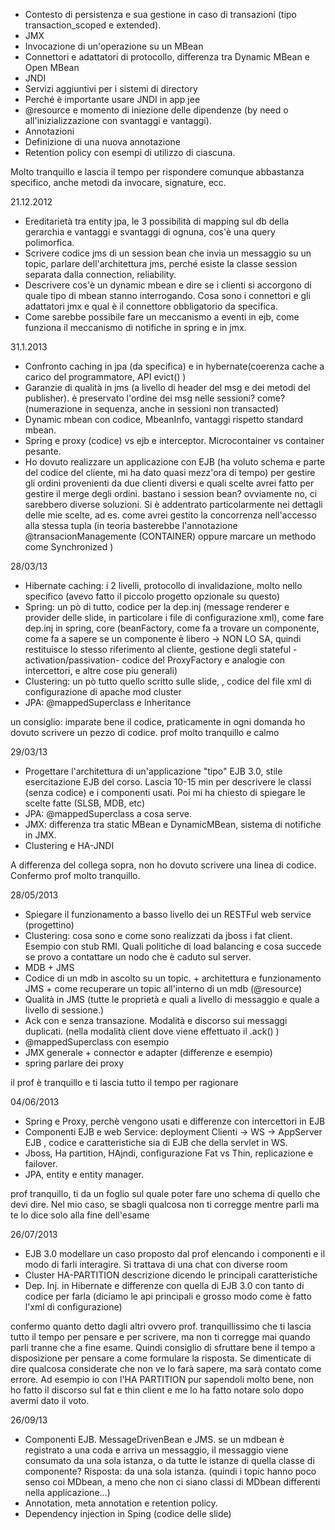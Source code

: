 -	Contesto di persistenza e sua gestione in caso di transazioni (tipo transaction_scoped e extended).
-	JMX
-	Invocazione di un'operazione su un MBean
-	Connettori e adattatori di protocollo, differenza tra Dynamic MBean e Open MBean
-	JNDI
-	Servizi aggiuntivi per i sistemi di directory
-	Perché è importante usare JNDI in app jee
-	@resource e momento di iniezione delle dipendenze (by need o all'inizializzazione con svantaggi e vantaggi).
-	Annotazioni
-	Definizione di una nuova annotazione
-	Retention policy con esempi di utilizzo di ciascuna.

Molto tranquillo e lascia il tempo per rispondere comunque abbastanza specifico, anche metodi da invocare, signature, ecc.


21.12.2012

-	Ereditarietà tra entity jpa, le 3 possibilità di mapping sul db della gerarchia e vantaggi e svantaggi di ognuna, cos'è una query polimorfica.
-	Scrivere codice jms di un session bean che invia un messaggio su un topic, parlare dell'architettura jms, perché esiste la classe session separata dalla connection, reliability. 
-	Descrivere cos'è un dynamic mbean e dire se i clienti si accorgono di quale tipo di mbean stanno interrogando. Cosa sono i connettori e gli adattatori jmx e qual è il connettore obbligatorio da specifica. 
-	Come sarebbe possibile fare un meccanismo a eventi in ejb, come funziona il meccanismo di notifiche in spring e in jmx.
 
 
31.1.2013
 
-	Confronto caching in jpa (da specifica) e in hybernate(coerenza cache a carico del programmatore, API evict() )
-	Garanzie di qualità in jms (a livello di header del msg e dei metodi del publisher). è preservato l'ordine dei msg nelle sessioni? come? (numerazione in sequenza, anche in sessioni non transacted)
-	Dynamic mbean con codice, MbeanInfo, vantaggi rispetto standard mbean.
-	Spring e proxy (codice) vs ejb e interceptor. Microcontainer vs container pesante.
-	Ho dovuto realizzare un applicazione con EJB (ha voluto schema e parte del codice del cliente, mi ha dato quasi mezz'ora di tempo) per gestire gli ordini provenienti da due clienti diversi e quali scelte avrei fatto per gestire il merge degli ordini. bastano i session bean? ovviamente no, ci sarebbero diverse soluzioni. Si è addentrato particolarmente nei dettagli delle mie scelte, ad es. come avrei gestito la concorrenza nell'accesso alla stessa tupla (in teoria basterebbe l'annotazione @transacionManagemente (CONTAINER) oppure marcare un methodo come Synchronized )

 
28/03/13
 
-	Hibernate caching: i 2 livelli, protocollo di invalidazione, molto nello specifico (avevo fatto il piccolo progetto opzionale su questo)
-	Spring: un pò di tutto, codice per la dep.inj (message renderer e provider delle slide, in particolare i file di configurazione xml), come fare dep.inj in spring, core (beanFactory, come fa a trovare un componente, come fa a sapere se un componente è libero -> NON LO SA, quindi restituisce lo stesso riferimento al cliente, gestione degli stateful -activation/passivation- codice del ProxyFactory e analogie con intercettori, e altre cose piu generali)
-	Clustering: un pò tutto quello scritto sulle slide, , codice del file xml di configurazione di apache mod cluster
-	JPA: @mappedSuperclass e Inheritance
 
un consiglio: imparate bene il codice, praticamente in ogni domanda ho dovuto scrivere un pezzo di codice. prof molto tranquillo e calmo
 
 
29/03/13
 
-	Progettare l'architettura di un'applicazione "tipo" EJB 3.0, stile esercitazione EJB del corso. Lascia 10-15 min per descrivere le classi (senza codice) e i componenti usati. Poi mi ha chiesto di spiegare le scelte fatte (SLSB, MDB, etc)
-	JPA: @mappedSuperclass a cosa serve.
-	JMX: differenza tra static MBean e DynamicMBean, sistema di notifiche in JMX.
-	Clustering e HA-JNDI
 
A differenza del collega sopra, non ho dovuto scrivere una linea di codice.
Confermo prof molto tranquillo.

 
28/05/2013

-	Spiegare il funzionamento a basso livello dei un RESTFul web service (progettino)
-	Clustering: cosa sono e come sono realizzati da jboss i fat client. Esempio con stub RMI. Quali politiche di load balancing e cosa succede se provo a contattare un nodo che è caduto sul server. 
-	MDB + JMS
-	Codice di un mdb in ascolto su un topic. + architettura e funzionamento JMS + come recuperare un topic all'interno di un mdb (@resource)
-	Qualità in JMS (tutte le proprietà e quali a livello di messaggio e quale a livello di sessione.)
-	Ack con e senza transazione. Modalità e discorso sui messaggi duplicati. (nella modalità client dove viene effettuato il .ack() )
-	@mappedSuperclass con esempio
-	JMX generale + connector e adapter (differenze e esempio)
-	spring parlare dei proxy
 
il prof è tranquillo e ti lascia tutto il tempo per ragionare

  
04/06/2013

-	Spring e Proxy, perchè vengono usati e differenze con intercettori in EJB
-	Componenti EJB e web Service: deployment Clienti -> WS -> AppServer EJB , codice e caratteristiche sia di EJB che della servlet in WS.
-	Jboss, Ha partition, HAjndi, configurazione Fat vs Thin, replicazione e failover.
-	JPA, entity e entity manager.

prof tranquillo, ti da un foglio sul quale poter fare uno schema di quello che devi dire. Nel mio caso, se sbagli qualcosa non ti corregge mentre parli ma te lo dice solo alla fine dell'esame


26/07/2013

-	EJB 3.0 modellare un caso proposto dal prof elencando i componenti e il modo di farli interagire. Si trattava di una chat con diverse room 
-	Cluster HA-PARTITION descrizione dicendo le principali caratteristiche
-	Dep. Inj. in Hibernate e differenze con quella di EJB 3.0 con tanto di codice per farla (diciamo le api principali e grosso modo come è fatto l'xml di configurazione)

confermo quanto detto dagli altri ovvero prof. tranquillissimo che ti lascia tutto il tempo per pensare e per scrivere, ma non ti corregge mai quando parli tranne che a fine esame. Quindi consiglio di sfruttare bene il tempo a disposizione per pensare a come formulare la risposta. Se dimenticate di dire qualcosa considerate che non ve lo farà sapere, ma sarà contato come errore. Ad esempio io con l'HA PARTITION pur sapendoli molto bene, non ho fatto il discorso sul fat e thin client e me lo ha fatto notare solo dopo avermi dato il voto.

 
26/09/13

-	Componenti EJB. MessageDrivenBean e JMS. se un mdbean è registrato a una coda e arriva un messaggio, il messaggio viene consumato da una sola istanza, o da tutte le istanze di quella classe di componente? Risposta: da una sola istanza. (quindi i topic hanno poco senso coi MDbean, a meno che non ci siano classi di MDbean differenti nella applicazione...)
-	Annotation, meta annotation e retention policy.
-	Dependency injection in Sping (codice delle slide)